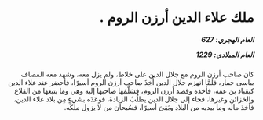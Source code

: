 <h1 dir="rtl">ملك علاء الدين أرزن الروم .</h1>

<h5 dir="rtl">العام الهجري:  627

العام الميلادي: 1229

</h5>

<p dir="rtl">كان صاحب أرزن الروم مع جلال الدين على خلاط، ولم يزل معه، وشهد معه المصاف بباسي حمار، فلمَّا انهزم جلال الدين أُخِذَ صاحب أرزن الروم أسيرًا، فأحضر عند علاء الدين كيقباذ بن عمه، فأخذه وقصد أرزن الروم، فسَلَّمَها صاحبها إليه وهي وما يتبعها من القلاع والخزائن وغيرها، فجاء إلى جلال الدين يطلُبُ الزيادة، فوعَدَه بشيءٍ مِن بلاد علاء الدين، فأخذ مالَه وما بيديه من البلادِ وبَقِيَ أسيرًا، فسُبحان من لا يزول ملكُه.</p></br>
